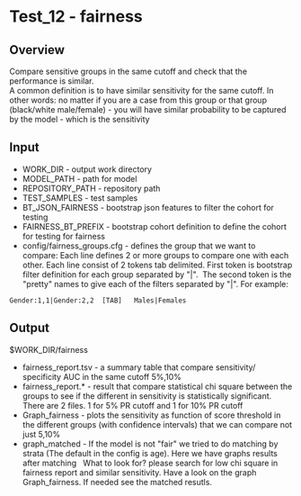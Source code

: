 # Test_12 - fairness

## Overview
Compare sensitive groups in the same cutoff and check that the performance is similar. \
A common definition is to have similar sensitivity for the same cutoff. In other words: no matter if you are a case from this group or that group (black/white male/female) - you will have similar probability to be captured by the model - which is the sensitivity

## Input
- WORK_DIR - output work directory
- MODEL_PATH - path for model
- REPOSITORY_PATH - repository path
- TEST_SAMPLES - test samples
- BT_JSON_FAIRNESS - bootstrap json features to filter the cohort for testing
- FAIRNESS_BT_PREFIX - bootstrap cohort definition to define the cohort for testing for fairness
- config/fairness_groups.cfg - defines the group that we want to compare:
Each line defines 2 or more groups to compare one with each other.
Each line consist of 2 tokens tab delimited. First token is bootstrap filter definition for each group separated by "|". 
The second token is the "pretty" names to give each of the filters separated by "|".
For example:
```
Gender:1,1|Gender:2,2  [TAB]   Males|Females
```

## Output
$WORK_DIR/fairness
- fairness_report.tsv - a summary table that compare sensitivity/ specificity AUC in the same cutoff 5%,10%
- fairness_report.* - result that compare statistical chi square between the groups to see if the different in sensitivity is statistically significant. There are 2 files. 1 for 5% PR cutoff and 1 for 10% PR cutoff
- Graph_fairness - plots the sensitivity as function of score threshold in the different groups (with confidence intervals) that we can compare not just 5,10%
- graph_matched - If the model is not "fair" we tried to do matching by strata (The default in the config is age). Here we have graphs results after matching
 
What to look for?
please search for low chi square in fairness report and similar sensitivity. Have a look on the graph Graph_fairness. If needed see the matched resutls.
